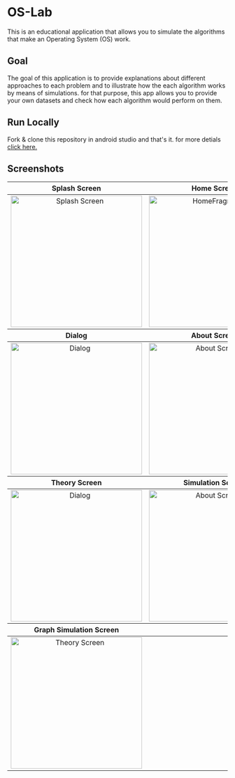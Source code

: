 # OS-Lab
This is an educational application that allows you to simulate the algorithms that make an Operating System (OS) work.

## Goal
The goal of this application is to provide explanations about different approaches to each problem and to illustrate how the each algorithm works by means of simulations.
for that purpose, this app allows you to provide your own datasets and check how each algorithm would perform on them.

## Run Locally
Fork & clone this repository in android studio and that's it. for more detials <a href="https://www.geeksforgeeks.org/how-to-clone-android-project-from-github-in-android-studio/">click here.</a>

## Screenshots
<table>
<thead>
<tr>
<th align="center">Splash Screen</th>
<th align="center">Home Screen</th>
</tr>
</thead>
<tbody>
<tr>
<td align="center"><img src="https://user-images.githubusercontent.com/69664213/137668683-5857e9bf-3bd0-45ce-94c3-806b1c89bdd7.png" alt="Splash Screen" width="300"> </td>
<td align="center"><img src="https://user-images.githubusercontent.com/69664213/137668765-1cc5bcb1-fdd5-4717-884d-3952bc112bfb.png" alt="HomeFragment"width="300"></td>
</tr>
</tbody>
  <thead>
<tr>
<th align="center">Dialog</th>
<th align="center">About Screen</th>
</tr>
</thead>
<tbody>
<tr>
<td align="center"><img src="https://user-images.githubusercontent.com/69664213/137668999-18d4d65f-8c11-4e94-907c-9d0a8c2d7956.png" alt="Dialog" width="300"></td>
<td align="center"><img src="https://user-images.githubusercontent.com/69664213/137669287-7e5ce3cc-b960-4468-8299-4e3bdab85759.png" alt="About Screen"width="300"></td>
</tr>
</tbody>
   <thead>
<tr>
<th align="center">Theory Screen</th>
<th align="center">Simulation Screen</th>
</tr>
</thead>
<tbody>
<tr>
<td align="center"><img src="https://user-images.githubusercontent.com/69664213/137713326-f8cf32a3-1478-47b8-b5d6-362bb0c87d9f.png" alt="Dialog" width="300"></td>
<td align="center"><img src="https://user-images.githubusercontent.com/69664213/137713403-54df8d00-5b2a-4eac-8196-7f69f85a76eb.png" alt="About Screen"width="300"></td>
</tr>
</tbody>
<thead>
<tr>
<th align="center">Graph Simulation Screen</th>
</tr>
</thead>
<tbody>
<tr>
<td align="center"><img src="https://user-images.githubusercontent.com/69664213/137669462-ba49ef1a-5847-4344-b618-305afabf0cf9.png" alt="Theory Screen"width="300"></td>
</tr>
</tbody>
</table>
